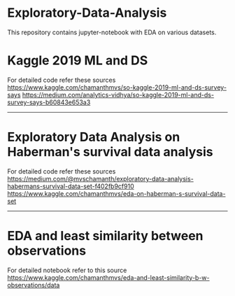 # Exploratory-Data-Analysis
This repository contains jupyter-notebook with EDA on various datasets.

# Kaggle 2019 ML and DS </br>
For detailed code refer these sources</br>
https://www.kaggle.com/chamanthmvs/so-kaggle-2019-ml-and-ds-survey-says
https://medium.com/analytics-vidhya/so-kaggle-2019-ml-and-ds-survey-says-b60843e653a3

-------------------------------------------------------------------------------------------------

# Exploratory Data Analysis on Haberman's survival data analysis</br>
For detailed code refer these sources</br>
https://medium.com/@mvschamanth/exploratory-data-analysis-habermans-survival-data-set-f402fb9cf910
https://www.kaggle.com/chamanthmvs/eda-on-haberman-s-survival-data-set

---------------------------------------------------------------------------------------------------

# EDA and least similarity between observations </br>
For detailed notebook refer to this source </br>
https://www.kaggle.com/chamanthmvs/eda-and-least-similarity-b-w-observations/data
